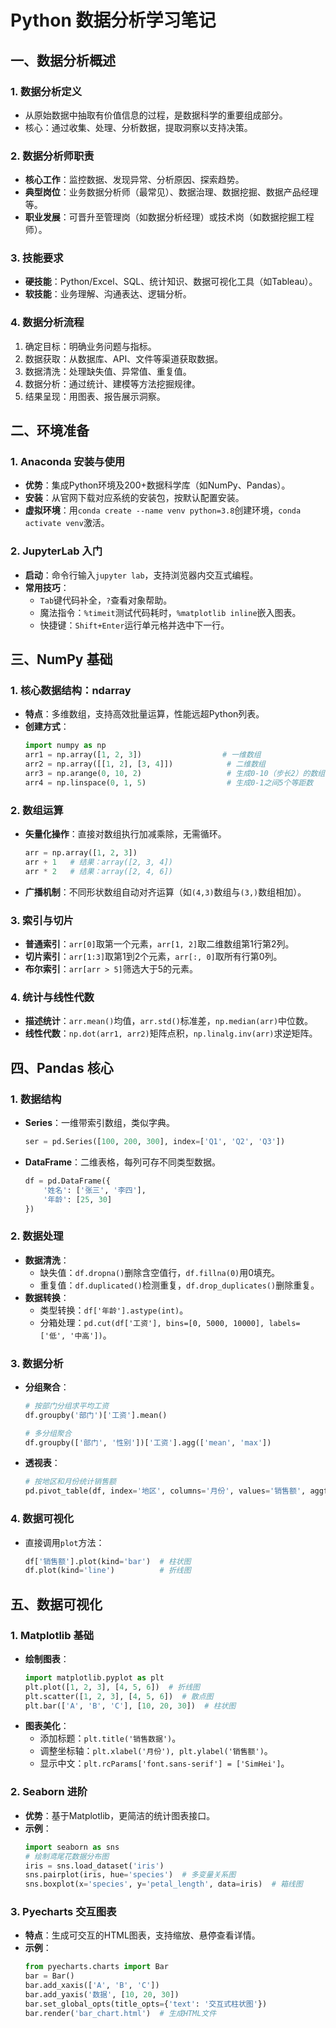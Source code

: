 # Python 数据分析学习笔记

## 一、数据分析概述
### 1. 数据分析定义
- 从原始数据中抽取有价值信息的过程，是数据科学的重要组成部分。
- 核心：通过收集、处理、分析数据，提取洞察以支持决策。

### 2. 数据分析师职责
- **核心工作**：监控数据、发现异常、分析原因、探索趋势。
- **典型岗位**：业务数据分析师（最常见）、数据治理、数据挖掘、数据产品经理等。
- **职业发展**：可晋升至管理岗（如数据分析经理）或技术岗（如数据挖掘工程师）。

### 3. 技能要求
- **硬技能**：Python/Excel、SQL、统计知识、数据可视化工具（如Tableau）。
- **软技能**：业务理解、沟通表达、逻辑分析。

### 4. 数据分析流程
1. 确定目标：明确业务问题与指标。
2. 数据获取：从数据库、API、文件等渠道获取数据。
3. 数据清洗：处理缺失值、异常值、重复值。
4. 数据分析：通过统计、建模等方法挖掘规律。
5. 结果呈现：用图表、报告展示洞察。


## 二、环境准备
### 1. Anaconda 安装与使用
- **优势**：集成Python环境及200+数据科学库（如NumPy、Pandas）。
- **安装**：从官网下载对应系统的安装包，按默认配置安装。
- **虚拟环境**：用`conda create --name venv python=3.8`创建环境，`conda activate venv`激活。

### 2. JupyterLab 入门
- **启动**：命令行输入`jupyter lab`，支持浏览器内交互式编程。
- **常用技巧**：
  - `Tab`键代码补全，`?`查看对象帮助。
  - 魔法指令：`%timeit`测试代码耗时，`%matplotlib inline`嵌入图表。
  - 快捷键：`Shift+Enter`运行单元格并选中下一行。


## 三、NumPy 基础
### 1. 核心数据结构：ndarray
- **特点**：多维数组，支持高效批量运算，性能远超Python列表。
- **创建方式**：
  ```python
  import numpy as np
  arr1 = np.array([1, 2, 3])                  # 一维数组
  arr2 = np.array([[1, 2], [3, 4]])            # 二维数组
  arr3 = np.arange(0, 10, 2)                   # 生成0-10（步长2）的数组
  arr4 = np.linspace(0, 1, 5)                  # 生成0-1之间5个等距数
  ```

### 2. 数组运算
- **矢量化操作**：直接对数组执行加减乘除，无需循环。
  ```python
  arr = np.array([1, 2, 3])
  arr + 1   # 结果：array([2, 3, 4])
  arr * 2   # 结果：array([2, 4, 6])
  ```
- **广播机制**：不同形状数组自动对齐运算（如`(4,3)`数组与`(3,)`数组相加）。

### 3. 索引与切片
- **普通索引**：`arr[0]`取第一个元素，`arr[1, 2]`取二维数组第1行第2列。
- **切片索引**：`arr[1:3]`取第1到2个元素，`arr[:, 0]`取所有行第0列。
- **布尔索引**：`arr[arr > 5]`筛选大于5的元素。

### 4. 统计与线性代数
- **描述统计**：`arr.mean()`均值，`arr.std()`标准差，`np.median(arr)`中位数。
- **线性代数**：`np.dot(arr1, arr2)`矩阵点积，`np.linalg.inv(arr)`求逆矩阵。


## 四、Pandas 核心
### 1. 数据结构
- **Series**：一维带索引数组，类似字典。
  ```python
  ser = pd.Series([100, 200, 300], index=['Q1', 'Q2', 'Q3'])
  ```
- **DataFrame**：二维表格，每列可存不同类型数据。
  ```python
  df = pd.DataFrame({
      '姓名': ['张三', '李四'],
      '年龄': [25, 30]
  })
  ```

### 2. 数据处理
- **数据清洗**：
  - 缺失值：`df.dropna()`删除含空值行，`df.fillna(0)`用0填充。
  - 重复值：`df.duplicated()`检测重复，`df.drop_duplicates()`删除重复。
- **数据转换**：
  - 类型转换：`df['年龄'].astype(int)`。
  - 分箱处理：`pd.cut(df['工资'], bins=[0, 5000, 10000], labels=['低', '中高'])`。

### 3. 数据分析
- **分组聚合**：
  ```python
  # 按部门分组求平均工资
  df.groupby('部门')['工资'].mean()
  
  # 多分组聚合
  df.groupby(['部门', '性别'])['工资'].agg(['mean', 'max'])
  ```
- **透视表**：
  ```python
  # 按地区和月份统计销售额
  pd.pivot_table(df, index='地区', columns='月份', values='销售额', aggfunc='sum')
  ```

### 4. 数据可视化
- 直接调用`plot`方法：
  ```python
  df['销售额'].plot(kind='bar')  # 柱状图
  df.plot(kind='line')          # 折线图
  ```


## 五、数据可视化
### 1. Matplotlib 基础
- **绘制图表**：
  ```python
  import matplotlib.pyplot as plt
  plt.plot([1, 2, 3], [4, 5, 6])  # 折线图
  plt.scatter([1, 2, 3], [4, 5, 6])  # 散点图
  plt.bar(['A', 'B', 'C'], [10, 20, 30])  # 柱状图
  ```
- **图表美化**：
  - 添加标题：`plt.title('销售数据')`。
  - 调整坐标轴：`plt.xlabel('月份'), plt.ylabel('销售额')`。
  - 显示中文：`plt.rcParams['font.sans-serif'] = ['SimHei']`。

### 2. Seaborn 进阶
- **优势**：基于Matplotlib，更简洁的统计图表接口。
- **示例**：
  ```python
  import seaborn as sns
  # 绘制鸢尾花数据分布图
  iris = sns.load_dataset('iris')
  sns.pairplot(iris, hue='species')  # 多变量关系图
  sns.boxplot(x='species', y='petal_length', data=iris)  # 箱线图
  ```

### 3. Pyecharts 交互图表
- **特点**：生成可交互的HTML图表，支持缩放、悬停查看详情。
- **示例**：
  ```python
  from pyecharts.charts import Bar
  bar = Bar()
  bar.add_xaxis(['A', 'B', 'C'])
  bar.add_yaxis('数据', [10, 20, 30])
  bar.set_global_opts(title_opts={'text': '交互式柱状图'})
  bar.render('bar_chart.html')  # 生成HTML文件
  ```
